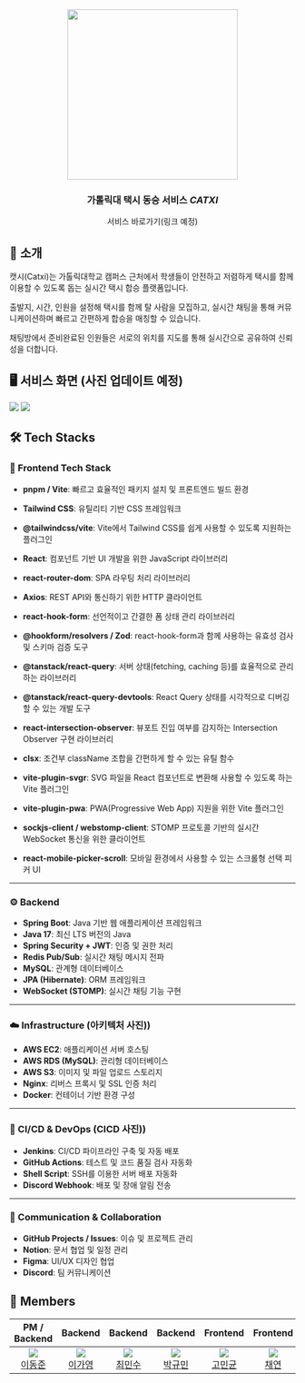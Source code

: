 <div align="center">
<img src="https://cdn.discordapp.com/attachments/1347419441855467584/1382918307140862093/IMG_3913.png?ex=687eff89&is=687dae09&hm=6b9ab85159a42e938596b52f5aece13268ddd15617d60fbe8ea636c434168c82" width="300" />

### 가톨릭대 택시 동승 서비스 *CATXI*
서비스 바로가기(링크 예정)
</div>

## 🚕 소개

캣시(Catxi)는 가톨릭대학교 캠퍼스 근처에서 학생들이 안전하고 저렴하게 택시를 함께 이용할 수 있도록 돕는 실시간 택시 합승 플랫폼입니다.

출발지, 시간, 인원을 설정해 택시를 함께 탈 사람을 모집하고, 실시간 채팅을 통해 커뮤니케이션하며 빠르고 간편하게 합승을 매칭할 수 있습니다.

채팅방에서 준비완료된 인원들은 서로의 위치를 지도를 통해 실시간으로 공유하여 신뢰성을 더합니다.

## 🖥 서비스 화면 (사진 업데이트 예정)

<img src="https://cdn.discordapp.com/attachments/1347419441855467584/1384583858615357490/image.png?ex=687f1ff4&is=687dce74&hm=c3b9e41b6f449296df96277b5ffe35f1ce86b4e92f6a0a9545860d1e7fe2f4dd&" />
<img src ="https://cdn.discordapp.com/attachments/1347419441855467584/1384583869906288811/image.png?ex=687f1ff6&is=687dce76&hm=f76927315ed01ff39a8fb264c0a902a7368e414144cce6269c4ddd53ebc8a019&" />


## 🛠 Tech Stacks

### 🎨 Frontend Tech Stack

- **pnpm / Vite**: 빠르고 효율적인 패키지 설치 및 프론트엔드 빌드 환경
- **Tailwind CSS**: 유틸리티 기반 CSS 프레임워크
- **@tailwindcss/vite**: Vite에서 Tailwind CSS를 쉽게 사용할 수 있도록 지원하는 플러그인

- **React**: 컴포넌트 기반 UI 개발을 위한 JavaScript 라이브러리
- **react-router-dom**: SPA 라우팅 처리 라이브러리

- **Axios**: REST API와 통신하기 위한 HTTP 클라이언트

- **react-hook-form**: 선언적이고 간결한 폼 상태 관리 라이브러리
- **@hookform/resolvers / Zod**: react-hook-form과 함께 사용하는 유효성 검사 및 스키마 검증 도구

- **@tanstack/react-query**: 서버 상태(fetching, caching 등)를 효율적으로 관리하는 라이브러리
- **@tanstack/react-query-devtools**: React Query 상태를 시각적으로 디버깅할 수 있는 개발 도구

- **react-intersection-observer**: 뷰포트 진입 여부를 감지하는 Intersection Observer 구현 라이브러리

- **clsx**: 조건부 className 조합을 간편하게 할 수 있는 유틸 함수

- **vite-plugin-svgr**: SVG 파일을 React 컴포넌트로 변환해 사용할 수 있도록 하는 Vite 플러그인

- **vite-plugin-pwa**: PWA(Progressive Web App) 지원을 위한 Vite 플러그인

- **sockjs-client / webstomp-client**: STOMP 프로토콜 기반의 실시간 WebSocket 통신을 위한 클라이언트

- **react-mobile-picker-scroll**: 모바일 환경에서 사용할 수 있는 스크롤형 선택 피커 UI


---

### ⚙️ Backend

- **Spring Boot**: Java 기반 웹 애플리케이션 프레임워크
- **Java 17**: 최신 LTS 버전의 Java
- **Spring Security + JWT**: 인증 및 권한 처리
- **Redis Pub/Sub**: 실시간 채팅 메시지 전파
- **MySQL**: 관계형 데이터베이스
- **JPA (Hibernate)**: ORM 프레임워크
- **WebSocket (STOMP)**: 실시간 채팅 기능 구현

---

### ☁️ Infrastructure (아키텍처 사진))

- **AWS EC2**: 애플리케이션 서버 호스팅
- **AWS RDS (MySQL)**: 관리형 데이터베이스
- **AWS S3**: 이미지 및 파일 업로드 스토리지
- **Nginx**: 리버스 프록시 및 SSL 인증 처리
- **Docker**: 컨테이너 기반 환경 구성

---

### 🔁 CI/CD & DevOps (CICD 사진))

- **Jenkins**: CI/CD 파이프라인 구축 및 자동 배포
- **GitHub Actions**: 테스트 및 코드 품질 검사 자동화
- **Shell Script**: SSH를 이용한 서버 배포 자동화
- **Discord Webhook**: 배포 및 장애 알림 전송

---

### 💬 Communication & Collaboration

- **GitHub Projects / Issues**: 이슈 및 프로젝트 관리
- **Notion**: 문서 협업 및 일정 관리
- **Figma**: UI/UX 디자인 협업
- **Discord**: 팀 커뮤니케이션



## 👥 Members

| PM / Backend | Backend | Backend | Backend | Frontend | Frontend | Designer |
|:------------:|:-------:|:-------:|:-------:|:--------:|:--------:|:--------:|
| ![](https://avatars.githubusercontent.com/u/164463609?v=4&s=120)<br> [이동준](https://github.com/dongjune8931) | ![](https://avatars.githubusercontent.com/u/155940734?v=4&s=120) <br> [이가영](https://github.com/LGY010011) | ![](https://avatars.githubusercontent.com/u/162654709?v=4&s=120) <br> [최민수](https://github.com/CMIN-SU) | ![](https://avatars.githubusercontent.com/u/150355097?v=4&s=120) <br> [박규민](https://github.com/FrontHeadlock) | ![](https://avatars.githubusercontent.com/u/97932282?v=4&s=120) <br> [고민균](https://github.com/miinnne) | ![](https://avatars.githubusercontent.com/u/96588957?v=4&s=120) <br> [채연](https://github.com/lwittyl) | ![]() <br> 이서연 |


